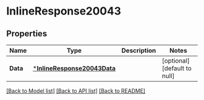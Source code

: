 # InlineResponse20043

## Properties
Name | Type | Description | Notes
------------ | ------------- | ------------- | -------------
**Data** | [***InlineResponse20043Data**](inline_response_200_43_data.md) |  | [optional] [default to null]

[[Back to Model list]](../README.md#documentation-for-models) [[Back to API list]](../README.md#documentation-for-api-endpoints) [[Back to README]](../README.md)

